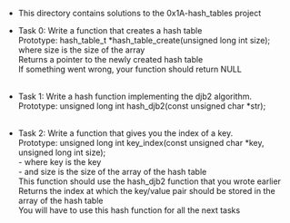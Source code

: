 * This directory contains solutions to the 0x1A-hash_tables project
* Task 0: Write a function that creates a hash table <br>
	Prototype: hash_table_t *hash_table_create(unsigned long int size);<br>
	where size is the size of the array<br>
	Returns a pointer to the newly created hash table<br>
	If something went wrong, your function should return NULL <br>
	<br>

* Task 1: Write a hash function implementing the djb2 algorithm. <br>
	Prototype: unsigned long int hash_djb2(const unsigned char *str); <br>
	<br>

* Task 2: Write a function that gives you the index of a key. <br>
	Prototype: unsigned long int key_index(const unsigned char *key, unsigned long int size); <br>
		 - where key is the key <br>
		 - and size is the size of the array of the hash table <br>
	This function should use the hash_djb2 function that you wrote earlier <br>
	Returns the index at which the key/value pair should be stored in the array of the hash table <br>
	You will have to use this hash function for all the next tasks <br>
	<br>

